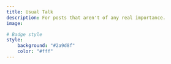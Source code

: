 ```yaml
---
title: Usual Talk
description: For posts that aren't of any real importance.
image:

# Badge style
style:
    background: "#2a9d8f"
    color: "#fff"
---
```

